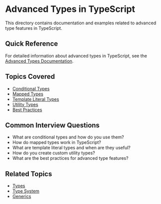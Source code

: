 # Advanced Types in TypeScript

This directory contains documentation and examples related to advanced type features in TypeScript.

## Quick Reference

For detailed information about advanced types in TypeScript, see the [Advanced Types Documentation](advanced-types.md).

## Topics Covered
- [Conditional Types](advanced-types.md#conditional-types)
- [Mapped Types](advanced-types.md#mapped-types)
- [Template Literal Types](advanced-types.md#template-literal-types)
- [Utility Types](advanced-types.md#utility-types)
- [Best Practices](advanced-types.md#best-practices)

## Common Interview Questions
- What are conditional types and how do you use them?
- How do mapped types work in TypeScript?
- What are template literal types and when are they useful?
- How do you create custom utility types?
- What are the best practices for advanced type features?

## Related Topics
- [Types](../types/types.md)
- [Type System](../type-system/type-system.md)
- [Generics](../generics/generics.md) 